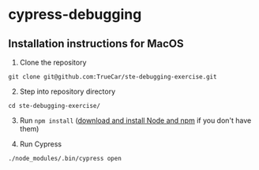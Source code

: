 # cypress-debugging

## Installation instructions for MacOS

1. Clone the repository

```
git clone git@github.com:TrueCar/ste-debugging-exercise.git
```

2. Step into repository directory

```
cd ste-debugging-exercise/
```

3. Run `npm install` ([download and install Node and npm](https://www.npmjs.com/get-npm) if you don't have them)

4. Run Cypress

```
./node_modules/.bin/cypress open
```

